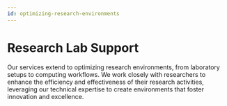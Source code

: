 ```yaml
---
id: optimizing-research-environments
---
```


# Research Lab Support

Our services extend to optimizing research environments, from laboratory setups to computing workflows. We work closely with researchers to enhance the efficiency and effectiveness of their research activities, leveraging our technical expertise to create environments that foster innovation and excellence.
